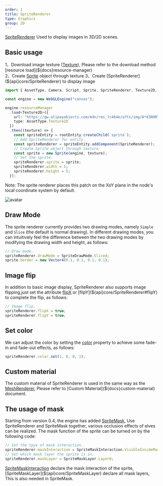 ```yaml
---
order: 1
title: SpriteRenderer
type: Graphics
group: 2D
---
```


[SpriteRenderer](${api}core/SpriteRenderer) Used to display images in 3D/2D scenes.

<playground src="sprite-renderer.ts"></playground>

## Basic usage

1、Download image texture ([Texture](${docs}texture)), Please refer to the download method [resource load](${docs}resource-manager)  
2、Create [Sprite](${docs}sprite) object through texture  
3、Create [SpriteRenderer](${api}core/SpriteRenderer) to display image

```typescript
import { AssetType, Camera, Script, Sprite, SpriteRenderer, Texture2D, Vector3, WebGLEngine } from "oasis-engine";

const engine = new WebGLEngine("canvas");

engine.resourceManager
  .load<Texture2D>({
    url: "https://gw.alipayobjects.com/mdn/rms_7c464e/afts/img/A*d3N9RYpcKncAAAAAAAAAAAAAARQnAQ",
    type: AssetType.Texture2D
  })
  .then((texture) => {
    const spriteEntity = rootEntity.createChild(`sprite`);
    // Add SpriteRenderer for entity.
    const spriteRenderer = spriteEntity.addComponent(SpriteRenderer);
    // Create Sprite object through texture.
    const sprite = new Sprite(engine, texture);
    // Set the sprite.
    spriteRenderer.sprite = sprite;
    spriteRenderer.width = 5;
    spriteRenderer.height = 5;
  });
```

Note: The sprite renderer places this patch on the XoY plane in the node's local coordinate system by default.

![avatar](https://gw.alipayobjects.com/mdn/rms_7c464e/afts/img/A*_5fjTp0r2KEAAAAAAAAAAAAAARQnAQ)

## Draw Mode

The sprite renderer currently provides two drawing modes, namely `Simple` and `Slice` (the default is normal drawing). In different drawing modes, you can intuitively feel the difference between the two drawing modes by modifying the drawing width and height, as follows:

```typescript
// Draw mode.
spriteRenderer.drawMode = SpriteDrawMode.Sliced;
sprite.border = new Vector4(0.1, 0.1, 0.1, 0.1);
```

<playground src="sprite-slice.ts"></playground>

## Image flip

In addition to basic image display, SpriteRenderer also supports image flipping,just set the attribute [flipX](${api}core/SpriteRenderer#flipX) or [flipY](${api}core/SpriteRenderer#flipY) to complete the flip, as follows:

```typescript
// Image flip.
spriteRenderer.flipX = true;
spriteRenderer.flipY = true;
```

<playground src="sprite-flip.ts"></playground>

## Set color

We can adjust the color by setting the [color](${api}core/SpriteRenderer#color) property to achieve some fade-in and fade-out effects, as follows:

```typescript
spriteRenderer.color.set(1, 0, 0, 1);
```

<playground src="sprite-color.ts"></playground>

## Custom material

The custom material of SpriteRenderer is used in the same way as the [MeshRenderer](${docs}mesh-renderer), Please refer to [Custom Material](${docs}custom-material) document.

<playground src="sprite-material-blur.ts"></playground>

## The usage of mask

Starting from version 0.4, the engine has added [SpriteMask](${docs}sprite-mask), Use SpriteRenderer and SpriteMask together, various occlusion effects of elves can be realized. The mask function of the sprite can be turned on by the following code:

```typescript
// Set the tpye of mask interaction.
spriteRenderer.maskInteraction = SpriteMaskInteraction.VisibleInsideMask;
// Set which mask layer the sprite is in.
spriteRenderer.maskLayer = SpriteMaskLayer.Layer0;
```

[SpriteMaskInteraction](${api}core/SpriteMaskInteraction) declare the mask interaction of the sprite, [SpriteMaskLayer](${api}core/SpriteMaskLayer) declare all mask layers, This is also needed in SpriteMask.

<playground src="sprite-mask.ts"></playground>
